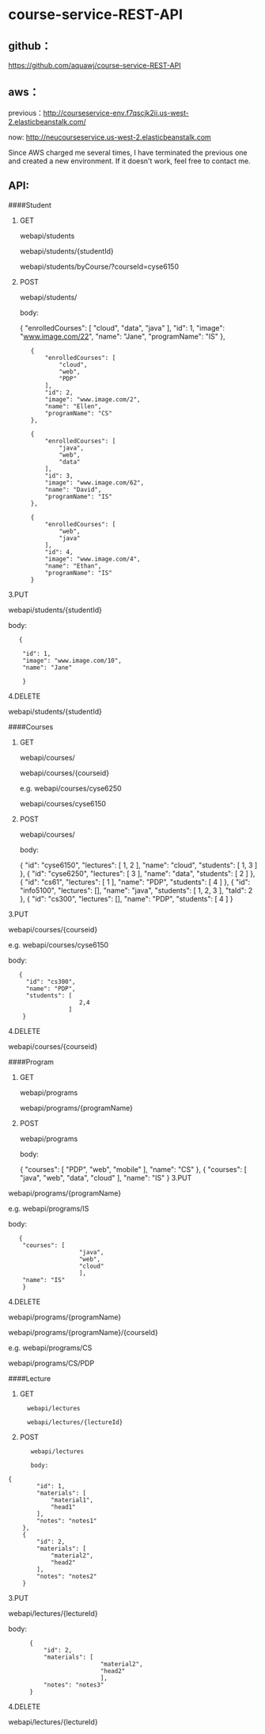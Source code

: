# course-service-REST-API
## github：
https://github.com/aquawj/course-service-REST-API
## aws：
previous：http://courseservice-env.f7qscjk2ii.us-west-2.elasticbeanstalk.com/

now: http://neucourseservice.us-west-2.elasticbeanstalk.com

Since AWS charged me several times, I have terminated the previous one and created a new environment. If it doesn't work, feel free to contact me.

## API:

####Student

1. GET

     webapi/students
     
     webapi/students/{studentId}
     
     webapi/students/byCourse/?courseId=cyse6150
     
2. POST 

      webapi/students/
      
      body: 
      
      
      {
              "enrolledCourses": [
                  "cloud",
                  "data",
                  "java"
              ],
              "id": 1,
              "image": "www.image.com/22",
              "name": "Jane",
              "programName": "IS"
          },
          
          {
              "enrolledCourses": [
                  "cloud",
                  "web",
                  "PDP"
              ],
              "id": 2,
              "image": "www.image.com/2",
              "name": "Ellen",
              "programName": "CS"
          },
          
          {
              "enrolledCourses": [
                  "java",
                  "web",
                  "data"
              ],
              "id": 3,
              "image": "www.image.com/62",
              "name": "David",
              "programName": "IS"
          },
          
          {
              "enrolledCourses": [
                  "web",
                  "java"
              ],
              "id": 4,
              "image": "www.image.com/4",
              "name": "Ethan",
              "programName": "IS"
          }
          
3.PUT

   webapi/students/{studentId}
       
   body:
        
       {
        
        "id": 1,
        "image": "www.image.com/10",
        "name": "Jane"
                        
        }

4.DELETE 

webapi/students/{studentId}
     
     
####Courses

1. GET

     webapi/courses/
     
     webapi/courses/{courseid}
     
     e.g. webapi/courses/cyse6250
     
     webapi/courses/cyse6150

2. POST 

      webapi/courses/
      
      body: 
      
      
      {
              "id": "cyse6150",
              "lectures": [
                  1,
                  2
              ],
              "name": "cloud",
              "students": [
                  1,
                  3
              ]
          },
          {
              "id": "cyse6250",
              "lectures": [
                  3
              ],
              "name": "data",
              "students": [
                  2
              ]
          },
          {
              "id": "cs61",
              "lectures": [
                  1
              ],
              "name": "PDP",
              "students": [
                  4
              ]
          },
          {
              "id": "info5100",
              "lectures": [],
              "name": "java",
              "students": [
                  1,
                  2,
                  3
              ],
              "taId": 2
          },
          {
              "id": "cs300",
              "lectures": [],
              "name": "PDP",
              "students": [
                  4
              ]
          }
      
3.PUT

   webapi/courses/{courseid}
   
   e.g. webapi/courses/cyse6150
       
   body: 
   
       {
         "id": "cs300",
         "name": "PDP",
         "students": [
                        2,4
                     ]
        }
        
4.DELETE 

   webapi/courses/{courseid}
   
   
####Program
   
   1. GET
   
        webapi/programs
        
        webapi/programs/{programName}
        

        
   2. POST 
   
         webapi/programs
         
         body: 
         
         
         {
                 "courses": [
                     "PDP",
                     "web",
                     "mobile"
                 ],
                 "name": "CS"
             },
             {
                 "courses": [
                     "java",
                     "web",
                     "data",
                     "cloud"
                 ],
                 "name": "IS"
             }
   3.PUT

   webapi/programs/{programName}
   
   e.g. webapi/programs/IS
       
   body: 
   
       {
        "courses": [
                        "java",
                        "web",
                        "cloud"
                        ],
        "name": "IS"
        }
        
   4.DELETE 

   webapi/programs/{programName}
   
   webapi/programs/{programName}/{courseId}
   
   
   e.g. webapi/programs/CS
   
   webapi/programs/CS/PDP
   
   
   ####Lecture
      
  1. GET
      
           webapi/lectures
           
           webapi/lectures/{lectureId}
           
   
           
  2. POST 
      
            webapi/lectures
            
            body: 

    {
            "id": 1,
            "materials": [
                "material1",
                "head1"
            ],
            "notes": "notes1"
        },
        {
            "id": 2,
            "materials": [
                "material2",
                "head2"
            ],
            "notes": "notes2"
        }
                
  3.PUT
   
  webapi/lectures/{lectureId}
      
          
  body: 
      
          {
              "id": 2,
              "materials": [
                              "material2",
                              "head2"
                              ],
              "notes": "notes3"
          }
           
   4.DELETE 
   
   webapi/lectures/{lectureId}
   
   

